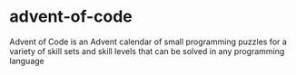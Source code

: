 # advent-of-code

Advent of Code is an Advent calendar of small programming puzzles for a variety of skill sets and skill levels that can be solved in any programming language